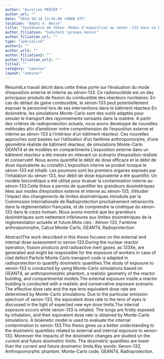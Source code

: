 ```yaml
---
author: "Aurelien PERIER "
author_url: ""
date: "2014-10-14 13:45:00 +0000 UTC"
location: "Amphi G. Besse"
title: "Soutenance de thèse: Modes d'exposition au xénon -133 dans un bâtiment réacteur"
author_filiation: "Subatech (groupe Xenon)"
author_filiation_url: ""
type: "spécialisé"
author2: ""
author_url2: ""
author_filiation2: ""
author_filiation_url2: ""
title2: ""
category: "seminar" 
layout: "seminar"
---
```

RésuméLe travail décrit dans cette thèse porte sur l’évaluation du mode d’exposition externe et interne au xénon-133. Ce radionucléide est un des principaux produits de fission du combustible des réacteurs nucléaires. En cas de défaut de gaine combustible, le xénon-133 peut potentiellement exposer le personnel lors de ses interventions dans le bâtiment réacteur.En dosimétrie, les simulations Monte-Carlo sont des outils adaptés pour simuler le transport des rayonnements ionisants dans la matière. A partir des critères de radioprotection actuels, nous avons développé de nouvelles méthodes afin d’améliorer notre compréhension de l’exposition externe et interne au xénon-133 à l’intérieur d’un bâtiment réacteur. Ces nouvelles approches sont basées sur l’utilisation d’un fantôme anthropomorphe, d’une géométrie réaliste de bâtiment réacteur, de simulations Monte-Carlo GEANT4 et de modèles en compartiments.L’exposition externe dans un bâtiment réacteur a été menée en retenant un scénario d’exposition réaliste et conservatif. Nous avons quantifié le débit de dose efficace et le débit de dose équivalente au cristallin.L’exposition interne se produit lorsque le xénon-133 est inhalé. Les poumons sont les premiers organes exposés par l’inhalation du xénon-133, leur débit de dose équivalente a été quantifié. Un modèle biocinétique a été utilisé pour évaluer la contamination interne au xénon-133.Cette thèse a permis de quantifier les grandeurs dosimétriques liées aux modes d’exposition externe et interne au xénon-133, d’étudier l’impact des changements de limites dosimétriques introduits par la Commission Internationale de Radioprotection prochainement retranscrits dans la réglementation française, et de comprendre la cinétique du xénon-133 dans le corps humain. Nous avons montré que les grandeurs dosimétriques sont nettement inférieures aux limites dosimétriques de la réglementation actuelle et future.Mots clés : Xénon-133, Fantôme anthropomorphe, Calcul Monte-Carlo, GEANT4, Radioprotection

AbstractThe work described in this thesis focuses on the external and internal dose assessment to xenon-133.During the nuclear reactor operation, fission products and radioactive inert gases, as 133Xe, are generated and might be responsible for the exposure of workers in case of clad defect.Particle Monte Carlo transport code is adapted in radioprotection to quantify dosimetric quantities.The study of exposure to xenon-133 is conducted by using Monte-Carlo simulations based on GEANT4, an anthropomorphic phantom, a realistic geometry of the reactor building, and compartmental models.The external exposure inside a reactor building is conducted with a realistic and conservative exposure scenario. The effective dose rate and the eye lens equivalent dose rate are determined by Monte-Carlo simulations. Due to the particular emission spectrum of xenon-133, the equivalent dose rate to the lens of eyes is discussed in the light of expected new eye dose limits.The internal exposure occurs while xenon-133 is inhaled. The lungs are firstly exposed by inhalation, and their equivalent dose rate is obtained by Monte-Carlo simulations. A biokinetic model is used to evaluate the internal contamination to xenon-133.This thesis gives us a better understanding to the dosimetric quantities related to external and internal exposure to xenon-133. Moreover the impacts of the dosimetric changes are studied on the current and future dosimetric limits. The dosimetric quantities are lower than the current and future dosimetric limits.Key words: Xenon-133, Anthropomorphic phantom, Monte-Carlo code, GEANT4, Radioprotection.
